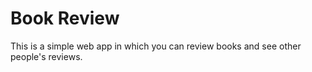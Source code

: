 # Book Review

This is a simple web app in which you can review books and see other people's reviews.